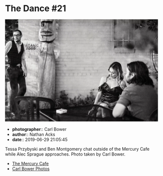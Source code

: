 # The Dance #21

![Tessa Przybyski and Ben Montgomery chat outside of the Mercury Cafe](assets/2019-06-29-set-4-the-dance-21.webp)

* **photographer**:: Carl Bower  
* **author**:: Nathan Acks  
* **date**:: 2019-06-29 21:05:45

Tessa Przybyski and Ben Montgomery chat outside of the Mercury Cafe while Alec Sprague approaches. Photo taken by Carl Bower.

* [The Mercury Cafe](http://mercurycafe.com)
* [Carl Bower Photos](https://carlbowerphotos.com)
